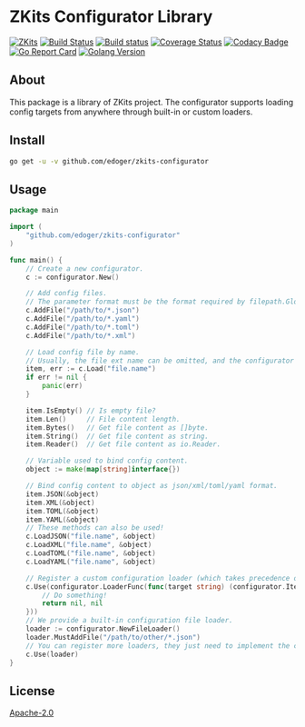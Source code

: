 # ZKits Configurator Library #

[![ZKits](https://img.shields.io/badge/ZKits-Library-f3c)](https://github.com/edoger/zkits-configurator)
[![Build Status](https://travis-ci.org/edoger/zkits-configurator.svg?branch=master)](https://travis-ci.org/edoger/zkits-configurator)
[![Build status](https://ci.appveyor.com/api/projects/status/wdbp84qga16vuopf/branch/master?svg=true)](https://ci.appveyor.com/project/edoger56924/zkits-configurator/branch/master)
[![Coverage Status](https://coveralls.io/repos/github/edoger/zkits-configurator/badge.svg?branch=master)](https://coveralls.io/github/edoger/zkits-configurator?branch=master)
[![Codacy Badge](https://api.codacy.com/project/badge/Grade/11e8102293d44ede913f7f47603210ef)](https://www.codacy.com/manual/edoger/zkits-configurator?utm_source=github.com&amp;utm_medium=referral&amp;utm_content=edoger/zkits-configurator&amp;utm_campaign=Badge_Grade)
[![Go Report Card](https://goreportcard.com/badge/github.com/edoger/zkits-configurator)](https://goreportcard.com/report/github.com/edoger/zkits-configurator)
[![Golang Version](https://img.shields.io/badge/golang-1.13+-orange)](https://github.com/edoger/zkits-configurator)

## About ##

This package is a library of ZKits project. 
The configurator supports loading config targets from anywhere through built-in or custom loaders.

## Install ##

```sh
go get -u -v github.com/edoger/zkits-configurator
```

## Usage ##

```go
package main

import (
	"github.com/edoger/zkits-configurator"
)

func main() {
	// Create a new configurator.
	c := configurator.New()

	// Add config files.
	// The parameter format must be the format required by filepath.Glob().
	c.AddFile("/path/to/*.json")
	c.AddFile("/path/to/*.yaml")
	c.AddFile("/path/to/*.toml")
	c.AddFile("/path/to/*.xml")

	// Load config file by name.
	// Usually, the file ext name can be omitted, and the configurator is intelligent enough.
	item, err := c.Load("file.name")
	if err != nil {
		panic(err)
	}

	item.IsEmpty() // Is empty file?
	item.Len()     // File content length.
	item.Bytes()   // Get file content as []byte.
	item.String()  // Get file content as string.
	item.Reader()  // Get file content as io.Reader.

	// Variable used to bind config content.
	object := make(map[string]interface{})

	// Bind config content to object as json/xml/toml/yaml format.
	item.JSON(&object)
	item.XML(&object)
	item.TOML(&object)
	item.YAML(&object)
	// These methods can also be used!
	c.LoadJSON("file.name", &object)
	c.LoadXML("file.name", &object)
	c.LoadTOML("file.name", &object)
	c.LoadYAML("file.name", &object)

	// Register a custom configuration loader (which takes precedence over the built-in file loader).
	c.Use(configurator.LoaderFunc(func(target string) (configurator.Item, error) {
		// Do something!
		return nil, nil
	}))
	// We provide a built-in configuration file loader.
	loader := configurator.NewFileLoader()
	loader.MustAddFile("/path/to/other/*.json")
	// You can register more loaders, they just need to implement the configurator.Loader interface.
	c.Use(loader)
}
```

## License ##

[Apache-2.0](http://www.apache.org/licenses/LICENSE-2.0)
